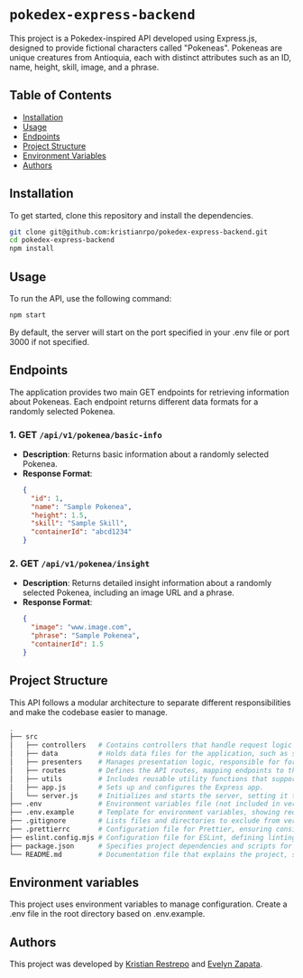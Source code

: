 # `pokedex-express-backend`

This project is a Pokedex-inspired API developed using Express.js, designed to
provide fictional characters called "Pokeneas". Pokeneas are unique creatures
from Antioquia, each with distinct attributes such as an ID, name, height,
skill, image, and a phrase.

## Table of Contents

- [Installation](#installation)
- [Usage](#usage)
- [Endpoints](#endpoints)
- [Project Structure](#project-structure)
- [Environment Variables](#environment-variables)
- [Authors](#authors)

## Installation

To get started, clone this repository and install the dependencies.

```bash
git clone git@github.com:kristianrpo/pokedex-express-backend.git
cd pokedex-express-backend
npm install
```

## Usage

To run the API, use the following command:

```bash
npm start
```

By default, the server will start on the port specified in your .env file or
port 3000 if not specified.

## Endpoints

The application provides two main GET endpoints for retrieving information about
Pokeneas. Each endpoint returns different data formats for a randomly selected
Pokenea.

### 1. GET `/api/v1/pokenea/basic-info`

- **Description**: Returns basic information about a randomly selected Pokenea.
- **Response Format**:
  ```json
  {
    "id": 1,
    "name": "Sample Pokenea",
    "height": 1.5,
    "skill": "Sample Skill",
    "containerId": "abcd1234"
  }
  ```

### 2. GET `/api/v1/pokenea/insight`

- **Description**: Returns detailed insight information about a randomly
  selected Pokenea, including an image URL and a phrase.
- **Response Format**:
  ```json
  {
    "image": "www.image.com",
    "phrase": "Sample Pokenea",
    "containerId": 1.5
  }
  ```

## Project Structure

This API follows a modular architecture to separate different responsibilities
and make the codebase easier to manage.

```bash
.
├── src
│   ├── controllers   # Contains controllers that handle request logic and interact with services.
│   ├── data          # Holds data files for the application, such as sample data for Pokeneas.
│   ├── presenters    # Manages presentation logic, responsible for formatting and transforming data for client responses.
│   ├── routes        # Defines the API routes, mapping endpoints to their respective controllers.
│   ├── utils         # Includes reusable utility functions that support various parts of the application.
│   ├── app.js        # Sets up and configures the Express app.
│   └── server.js     # Initializes and starts the server, setting it to listen on the defined port.
├── .env              # Environment variables file (not included in version control for security).
├── .env.example      # Template for environment variables, showing required configuration options.
├── .gitignore        # Lists files and directories to exclude from version control.
├── .prettierrc       # Configuration file for Prettier, ensuring consistent code formatting.
├── eslint.config.mjs # Configuration file for ESLint, defining linting rules for code quality.
├── package.json      # Specifies project dependencies and scripts for setup, testing, and deployment.
└── README.md         # Documentation file that explains the project, setup, and usage.

```

## Environment variables

This project uses environment variables to manage configuration. Create a .env
file in the root directory based on .env.example.

## Authors

This project was developed by [Kristian Restrepo][1] and [Evelyn Zapata][2].

[1]: https://github.com/kristianrpo
[2]: https://github.com/EvelynZapata20
